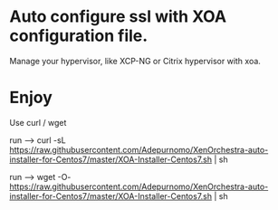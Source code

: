 # Auto configure ssl with XOA configuration file.
Manage your hypervisor, like XCP-NG or Citrix hypervisor with xoa.
# Enjoy

Use curl / wget

run --> curl -sL https://raw.githubusercontent.com/Adepurnomo/XenOrchestra-auto-installer-for-Centos7/master/XOA-Installer-Centos7.sh | sh

run --> wget -O- https://raw.githubusercontent.com/Adepurnomo/XenOrchestra-auto-installer-for-Centos7/master/XOA-Installer-Centos7.sh | sh
